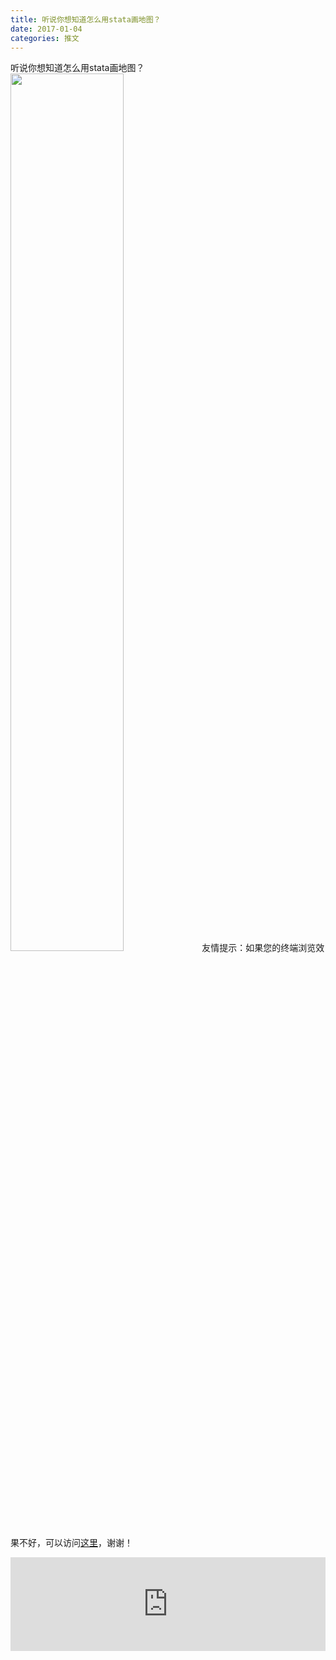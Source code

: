 ```yaml
---
title: 听说你想知道怎么用stata画地图？
date: 2017-01-04
categories: 推文
---
```

听说你想知道怎么用stata画地图？
<img src="http://mmbiz.qpic.cn/mmbiz_jpg/ACviaWTBFxhYjIf21zbUXLcjSsiaMsyXy7XvTeROWxekX0eibNHTpGDWfTNx4BPhzhbvNxh2VzZwee2ewejzdRL1A/0?wx_fmt=jpeg" style="width: 60%; height: auto;"/><!--more-->
友情提示：如果您的终端浏览效果不好，可以访问[这里](https://stata-club.github.io/stata_article/2017-01-04.html)，谢谢！
<iframe src="https://stata-club.github.io/stata_article/2017-01-04.html" id="iframepage" frameborder="0" scrolling="no" marginheight="0" marginwidth="0" width="100%" onLoad="iFrameHeight()"></iframe>
<script type="text/javascript" language="javascript">
function iFrameHeight() {
var ifm= document.getElementById("iframepage");
var subWeb = document.frames ? document.frames["iframepage"].document : ifm.contentDocument;   
if(ifm != null && subWeb != null) {
 ifm.height = subWeb.body.scrollHeight;
} 
} 
</script> 
